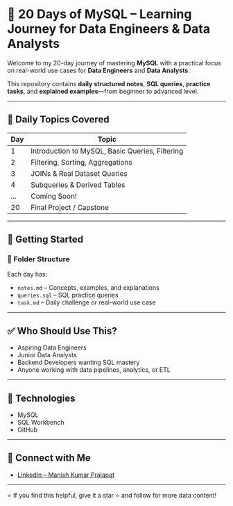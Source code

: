 # 🐬 20 Days of MySQL – Learning Journey for Data Engineers & Data Analysts

Welcome to my 20-day journey of mastering **MySQL** with a practical focus on real-world use cases for **Data Engineers** and **Data Analysts**.

This repository contains **daily structured notes**, **SQL queries**, **practice tasks**, and **explained examples**—from beginner to advanced level.

---

## 📅 Daily Topics Covered

| Day | Topic |
|-----|-------|
| 1 | Introduction to MySQL, Basic Queries, Filtering |
| 2 | Filtering, Sorting, Aggregations |
| 3 | JOINs & Real Dataset Queries |
| 4 | Subqueries & Derived Tables |
| ... | Coming Soon! |
| 20 | Final Project / Capstone |

---

## 🚀 Getting Started

### 📂 Folder Structure
Each day has:
- `notes.md` – Concepts, examples, and explanations
- `queries.sql` – SQL practice queries
- `task.md` – Daily challenge or real-world use case

---

## ✅ Who Should Use This?
- Aspiring Data Engineers
- Junior Data Analysts
- Backend Developers wanting SQL mastery
- Anyone working with data pipelines, analytics, or ETL

---

## 📌 Technologies
- MySQL
- SQL Workbench
- GitHub

---

## 🤝 Connect with Me

- [LinkedIn – Manish Kumar Prajapat](https://www.linkedin.com/in/manish-kumar-prajapat-248757282)

---

⭐ If you find this helpful, give it a star ⭐ and follow for more data content!


